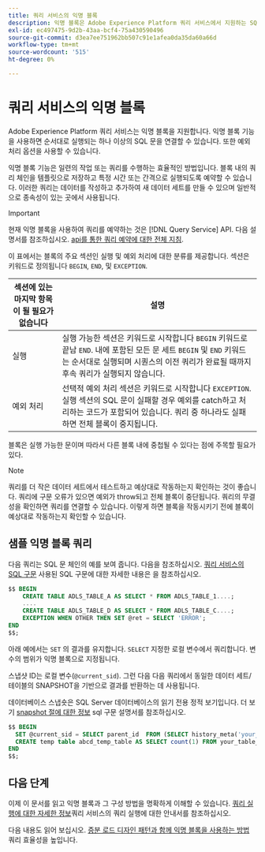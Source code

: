 ```yaml
---
title: 쿼리 서비스의 익명 블록
description: 익명 블록은 Adobe Experience Platform 쿼리 서비스에서 지원하는 SQL 구문으로, 쿼리 시퀀스를 효율적으로 실행할 수 있습니다
exl-id: ec497475-9d2b-43aa-bcf4-75a430590496
source-git-commit: d3ea7ee751962bb507c91e1afea0da35da60a66d
workflow-type: tm+mt
source-wordcount: '515'
ht-degree: 0%

---
```


# 쿼리 서비스의 익명 블록

Adobe Experience Platform 쿼리 서비스는 익명 블록을 지원합니다. 익명 블록 기능을 사용하면 순서대로 실행되는 하나 이상의 SQL 문을 연결할 수 있습니다. 또한 예외 처리 옵션을 사용할 수 있습니다.

익명 블록 기능은 일련의 작업 또는 쿼리를 수행하는 효율적인 방법입니다. 블록 내의 쿼리 체인을 템플릿으로 저장하고 특정 시간 또는 간격으로 실행되도록 예약할 수 있습니다. 이러한 쿼리는 데이터를 작성하고 추가하여 새 데이터 세트를 만들 수 있으며 일반적으로 종속성이 있는 곳에서 사용됩니다.

>[!IMPORTANT]
>
>현재 익명 블록을 사용하여 쿼리를 예약하는 것은 [!DNL Query Service] API. 다음 설명서를 참조하십시오. [api를 통한 쿼리 예약에 대한 전체 지침](../api/scheduled-queries.md).

이 표에서는 블록의 주요 섹션인 실행 및 예외 처리에 대한 분류를 제공합니다. 섹션은 키워드로 정의됩니다 `BEGIN`, `END`, 및 `EXCEPTION`.

| 섹션에 있는 마지막 항목이 될 필요가 없습니다 | 설명 |
|---|---|
| 실행 | 실행 가능한 섹션은 키워드로 시작합니다 `BEGIN` 키워드로 끝남 `END`. 내에 포함된 모든 문 세트 `BEGIN` 및 `END` 키워드는 순서대로 실행되며 시퀀스의 이전 쿼리가 완료될 때까지 후속 쿼리가 실행되지 않습니다. |
| 예외 처리 | 선택적 예외 처리 섹션은 키워드로 시작합니다 `EXCEPTION`. 실행 섹션의 SQL 문이 실패할 경우 예외를 catch하고 처리하는 코드가 포함되어 있습니다. 쿼리 중 하나라도 실패하면 전체 블록이 중지됩니다. |

블록은 실행 가능한 문이며 따라서 다른 블록 내에 중첩될 수 있다는 점에 주목할 필요가 있다.

>[!NOTE]
>
> 쿼리를 더 작은 데이터 세트에서 테스트하고 예상대로 작동하는지 확인하는 것이 좋습니다. 쿼리에 구문 오류가 있으면 예외가 throw되고 전체 블록이 중단됩니다. 쿼리의 무결성을 확인하면 쿼리를 연결할 수 있습니다. 이렇게 하면 블록을 작동시키기 전에 블록이 예상대로 작동하는지 확인할 수 있습니다.

## 샘플 익명 블록 쿼리

다음 쿼리는 SQL 문 체인의 예를 보여 줍니다. 다음을 참조하십시오. [쿼리 서비스의 SQL 구문](../sql/syntax.md) 사용된 SQL 구문에 대한 자세한 내용은 을 참조하십시오.

```SQL
$$ BEGIN
    CREATE TABLE ADLS_TABLE_A AS SELECT * FROM ADLS_TABLE_1....;
    ....
    CREATE TABLE ADLS_TABLE_D AS SELECT * FROM ADLS_TABLE_C....; 
    EXCEPTION WHEN OTHER THEN SET @ret = SELECT 'ERROR';
END
$$;
```

아래 예에서는 `SET` 의 결과를 유지합니다. `SELECT` 지정한 로컬 변수에서 쿼리합니다. 변수의 범위가 익명 블록으로 지정됩니다.

스냅샷 ID는 로컬 변수(`@current_sid`). 그런 다음 다음 쿼리에서 동일한 데이터 세트/테이블의 SNAPSHOT을 기반으로 결과를 반환하는 데 사용됩니다.

데이터베이스 스냅숏은 SQL Server 데이터베이스의 읽기 전용 정적 보기입니다. 더 보기 [snapshot 절에 대한 정보](../sql/syntax.md#SNAPSHOT-clause) sql 구문 설명서를 참조하십시오.

```SQL
$$ BEGIN                                             
  SET @current_sid = SELECT parent_id  FROM (SELECT history_meta('your_table_name')) WHERE  is_current = true;
  CREATE temp table abcd_temp_table AS SELECT count(1) FROM your_table_name  SNAPSHOT SINCE @current_sid;                                                                                           
END
$$;
```

## 다음 단계

이제 이 문서를 읽고 익명 블록과 그 구성 방법을 명확하게 이해할 수 있습니다. [쿼리 실행에 대한 자세한 정보](../best-practices/writing-queries.md)쿼리 서비스의 쿼리 실행에 대한 안내서를 참조하십시오.

다음 내용도 읽어 보십시오. [증분 로드 디자인 패턴과 함께 익명 블록을 사용하는 방법](./incremental-load.md) 쿼리 효율성을 높입니다.
